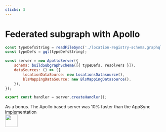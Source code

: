 ```yaml
---
clicks: 3
---
```


# Federated subgraph with Apollo

```javascript {all|5|all}
const typeDefsString = readFileSync('./location-registry-schema.graphql', 'utf-8');
const typeDefs = gql(typeDefsString);

const server = new ApolloServer({
    schema: buildSubgraphSchema([{ typeDefs, resolvers }]),
    dataSources: () => ({
        locationDataSource: new LocationsDatasource(),
        blsMappingDataSource: new BlsMappingDatasource(),
    }),
});

export const handler = server.createHandler();
```

<div class="mt-10" v-if="$slidev.nav.clicks >= 3">
As a bonus. The Apollo based server was 10% faster than the AppSync implementation
</div>

<div class="abs-br m-6 flex gap-2">
<img 
        src="https://cdn.freebiesupply.com/logos/large/2x/postnl-3-logo-png-transparent.png"
        height="40"
        width="40"
    >
</div>